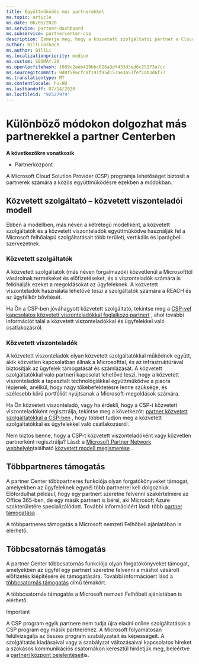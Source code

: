 ```yaml
---
title: Együttműködés más partnerekkel
ms.topic: article
ms.date: 06/05/2020
ms.service: partner-dashboard
ms.subservice: partnercenter-csp
description: Ismerje meg, hogy a közvetett szolgáltatói partner a Cloud Solution Provider (CSP) programban milyen közvetett viszonteladókkal rendelkezik, és határozza meg, melyik szerepkörrel rendelkezik.
author: BillLinzbach
ms.author: BillLi
ms.localizationpriority: medium
ms.custom: SEOMAY.20
ms.openlocfilehash: 1089c2eeb419bbc826a3df433d3ed6c25273a7cc
ms.sourcegitcommit: 9d0f5e6cfcaf191f95d153ae3a53fef1ab3d6f77
ms.translationtype: MT
ms.contentlocale: hu-HU
ms.lasthandoff: 07/14/2020
ms.locfileid: "92527979"
---
```

# <a name="different-ways-you-can-work-with-other-partners-in-partner-center"></a>Különböző módokon dolgozhat más partnerekkel a partner Centerben

**A következőkre vonatkozik**

- Partnerközpont

A Microsoft Cloud Solution Provider (CSP) programja lehetőséget biztosít a partnerek számára a közös együttműködésre ezekben a módokban.

## <a name="indirect-provider-indirect-reseller-model"></a>Közvetett szolgáltató – közvetett viszonteladói modell

Ebben a modellben, más néven a kétrétegű modellként, a közvetett szolgáltatók és a közvetett viszonteladók együttműködve használják fel a Microsoft felhőalapú szolgáltatásait több területi, vertikális és iparágbeli szervezetnek. 

### <a name="indirect-providers"></a>Közvetett szolgáltatók

A közvetett szolgáltatók (más néven forgalmazók) közvetlenül a Microsofttól vásárolnak termékeket és előfizetéseket, és a viszonteladók számára is felkínálják ezeket a megoldásokat az ügyfeleknek. A közvetett viszonteladók használata lehetővé teszi a szolgáltatók számára a REACH és az ügyfélkör bővítését. 

Ha Ön a CSP-ben jóváhagyott közvetett szolgáltató, tekintse meg a [CSP-vel kapcsolatos közvetett viszonteladókkal foglalkozó partnert](indirect-provider-tasks-in-partner-center.md) , ahol további információt talál a közvetett viszonteladókkal és ügyfelekkel való csatlakozásról. 

### <a name="indirect-resellers"></a>Közvetett viszonteladók

A közvetett viszonteladók olyan közvetett szolgáltatókkal működnek együtt, akik közvetlen kapcsolatban állnak a Microsofttal, és az infrastruktúrával biztosítják az ügyfelek támogatását és számlázását. A közvetett szolgáltatókkal való partneri kapcsolat lehetővé teszi, hogy a közvetett viszonteladók a tapasztalt technológiákkal együttműködve a piacra lépjenek, anélkül, hogy nagy tőkebefektetésre lenne szüksége, és szélesebb körű portfóliót nyújtsanak a Microsoft-megoldások számára. 

Ha Ön közvetett viszonteladó, vagy ha érdekli, hogy a CSP-t közvetett viszonteladóként regisztrálja, tekintse meg a következőt: [partner közvetett szolgáltatókkal a CSP-ben](indirect-reseller-tasks-in-partner-center.md) , hogy többet tudjon meg a közvetett szolgáltatókkal és ügyfelekkel való csatlakozásról.

Nem biztos benne, hogy a CSP-t közvetett viszonteladóként vagy közvetlen partnerként regisztrálja? Lásd: a [Microsoft Partner Network webhelyén](https://partner.microsoft.com)található [közvetett modell megismerése](https://partner.microsoft.com/cloud-solution-provider/indirect) .   

## <a name="multi-partner-support"></a>Többpartneres támogatás

A partner Center többpartneres funkciója olyan forgatókönyveket támogat, amelyekben az ügyfeleknek egynél több partnerrel kell dolgozniuk. Előfordulhat például, hogy egy partnert szeretne felvenni szakértelmére az Office 365-ben, de egy másik partnert is bérel, aki Microsoft Azure szakterületére specializálódott. További információért lásd: több [partner támogatása](multipartner.md) .

A többpartneres támogatás a Microsoft nemzeti Felhőbeli ajánlatában is elérhető. 

## <a name="multi-channel-support"></a>Többcsatornás támogatás

A partner Center többcsatornás funkciója olyan forgatókönyveket támogat, amelyekben az ügyfél egy partnert szeretne felvenni a máshol vásárolt előfizetés kiépítésére és támogatására. További információért lásd a [többcsatornás támogatás](multichannel.md) című témakört.

A többcsatornás támogatás a Microsoft nemzeti Felhőbeli ajánlatában is elérhető.

> [!IMPORTANT]  
> A CSP program egyik partnere nem tudja újra eladni online szolgáltatások a CSP program egy másik partneréhez. A Microsoft folyamatosan felülvizsgálja az összes program szabályzatait és képességeit. A szolgáltatás kiadásaival vagy a szabályzat változásaival kapcsolatos híreket a szokásos kommunikációs csatornákon keresztül hirdetjük meg, beleértve a [partneri központ bejelentéseit](announcements/index.md)is.
